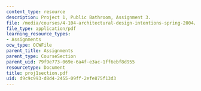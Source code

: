 ```yaml
---
content_type: resource
description: Project 1, Public Bathroom, Assignment 3.
file: /media/courses/4-104-architectural-design-intentions-spring-2004/d9c9c993d8d4245509ff2efe875f13d3_proj1section.pdf
file_type: application/pdf
learning_resource_types:
- Assignments
ocw_type: OCWFile
parent_title: Assignments
parent_type: CourseSection
parent_uid: 79f9e773-069e-6a4f-e3ac-1ff6ebf8d955
resourcetype: Document
title: proj1section.pdf
uid: d9c9c993-d8d4-2455-09ff-2efe875f13d3
---
```


